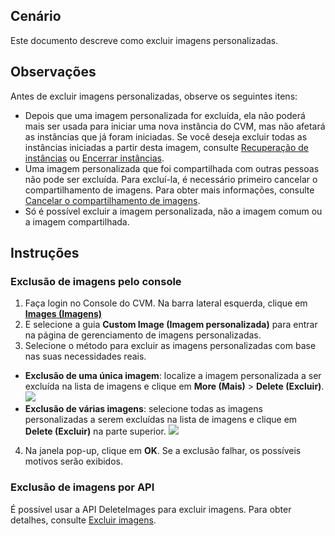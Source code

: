 ## Cenário

Este documento descreve como excluir imagens personalizadas.

## Observações
Antes de excluir imagens personalizadas, observe os seguintes itens:
 - Depois que uma imagem personalizada for excluída, ela não poderá mais ser usada para iniciar uma nova instância do CVM, mas não afetará as instâncias que já foram iniciadas. Se você deseja excluir todas as instâncias iniciadas a partir desta imagem, consulte [Recuperação de instâncias](https://intl.cloud.tencent.com/document/product/213/4931) ou [Encerrar instâncias](https://intl.cloud.tencent.com/document/product/213/4930).
 - Uma imagem personalizada que foi compartilhada com outras pessoas não pode ser excluída. Para excluí-la, é necessário primeiro cancelar o compartilhamento de imagens. Para obter mais informações, consulte [Cancelar o compartilhamento de imagens](https://intl.cloud.tencent.com/document/product/213/7148).
 - Só é possível excluir a imagem personalizada, não a imagem comum ou a imagem compartilhada.

## Instruções

### Exclusão de imagens pelo console
1. Faça login no Console do CVM. Na barra lateral esquerda, clique em [**Images (Imagens)**](https://console.cloud.tencent.com/cvm/)
2. E selecione a guia **Custom Image (Imagem personalizada)** para entrar na página de gerenciamento de imagens personalizadas.
3. Selecione o método para excluir as imagens personalizadas com base nas suas necessidades reais.
 - **Exclusão de uma única imagem**: localize a imagem personalizada a ser excluída na lista de imagens e clique em **More (Mais)** > **Delete (Excluir)**.
  ![](https://qcloudimg.tencent-cloud.cn/raw/1211de56434b4b6034dccb1ff9ce4aa1.png)
 - **Exclusão de várias imagens**: selecione todas as imagens personalizadas a serem excluídas na lista de imagens e clique em **Delete (Excluir)** na parte superior.
  ![](https://qcloudimg.tencent-cloud.cn/raw/9f002d5cce1cfa2c94931ea3bca25ac2.png) 
4. Na janela pop-up, clique em **OK**.
Se a exclusão falhar, os possíveis motivos serão exibidos.

### Exclusão de imagens por API
É possível usar a API DeleteImages para excluir imagens. Para obter detalhes, consulte [Excluir imagens](https://intl.cloud.tencent.com/document/product/213/33275).
